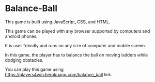 # Balance-Ball
This game is built using JavaScript, CSS, and HTML. 

This game can be played with any browser supported by computers and android phones. 

It is user friendly and runs on any size of computer and mobile screen. 

In this game, the player has to balance the ball on moving ladders while dodging obstacles.

You can play this game using  https://players4win.herokuapp.com/balance_ball link.

